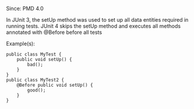 Since: PMD 4.0

In JUnit 3, the setUp method was used to set up all data entities required in running tests. 
JUnit 4 skips the setUp method and executes all methods annotated with @Before before all tests

Example(s):
```
public class MyTest {
    public void setUp() {
        bad();
    }
}
public class MyTest2 {
    @Before public void setUp() {
        good();
    }
}
```
